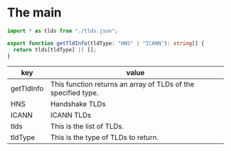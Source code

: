 # The main

```typescript
import * as tlds from "./tlds.json";

export function getTldInfo(tldType: "HNS" | "ICANN"): string[] {
  return tlds[tldType] || [];
}
```

key | value
---|---
getTldInfo | This function returns an array of TLDs of the specified type.
HNS | Handshake TLDs
ICANN | ICANN TLDs
tlds | This is the list of TLDs.
tldType | This is the type of TLDs to return.
